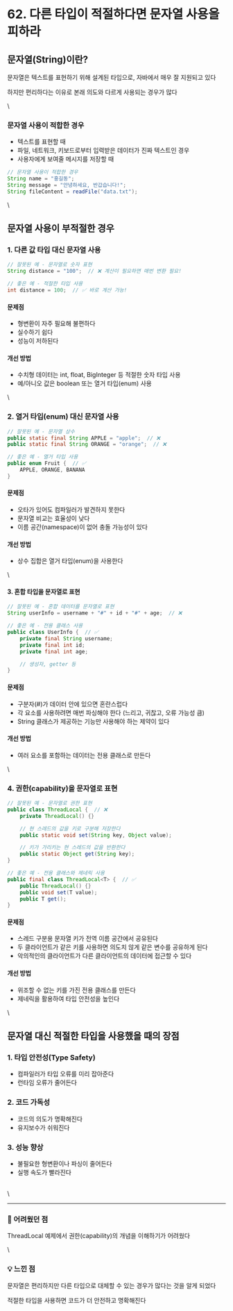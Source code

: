 # 62. 다른 타입이 적절하다면 문자열 사용을 피하라

## 문자열(String)이란?

문자열은 텍스트를 표현하기 위해 설계된 타입으로, 자바에서 매우 잘 지원되고 있다

하지만 편리하다는 이유로 본래 의도와 다르게 사용되는 경우가 많다

\


### 문자열 사용이 적합한 경우

* 텍스트를 표현할 때
* 파일, 네트워크, 키보드로부터 입력받은 데이터가 진짜 텍스트인 경우
* 사용자에게 보여줄 메시지를 저장할 때

```java
// 문자열 사용이 적합한 경우
String name = "홍길동";
String message = "안녕하세요, 반갑습니다!";
String fileContent = readFile("data.txt");
```

\


## 문자열 사용이 부적절한 경우

### 1. 다른 값 타입 대신 문자열 사용

```java
// 잘못된 예 - 문자열로 숫자 표현
String distance = "100";  // ❌ 계산이 필요하면 매번 변환 필요!

// 좋은 예 - 적절한 타입 사용
int distance = 100;  // ✅ 바로 계산 가능!
```

#### 문제점

* 형변환이 자주 필요해 불편하다
* 실수하기 쉽다
* 성능이 저하된다

#### 개선 방법

* 수치형 데이터는 int, float, BigInteger 등 적절한 숫자 타입 사용
* 예/아니오 값은 boolean 또는 열거 타입(enum) 사용

\


### 2. 열거 타입(enum) 대신 문자열 사용

```java
// 잘못된 예 - 문자열 상수
public static final String APPLE = "apple";  // ❌
public static final String ORANGE = "orange";  // ❌

// 좋은 예 - 열거 타입 사용
public enum Fruit {  // ✅
    APPLE, ORANGE, BANANA
}
```

#### 문제점

* 오타가 있어도 컴파일러가 발견하지 못한다
* 문자열 비교는 효율성이 낮다
* 이름 공간(namespace)이 없어 충돌 가능성이 있다

#### 개선 방법

* 상수 집합은 열거 타입(enum)을 사용한다

\


#### 3. 혼합 타입을 문자열로 표현

```java
// 잘못된 예 - 혼합 데이터를 문자열로 표현
String userInfo = username + "#" + id + "#" + age;  // ❌

// 좋은 예 - 전용 클래스 사용
public class UserInfo {  // ✅
    private final String username;
    private final int id;
    private final int age;

    // 생성자, getter 등
}
```

#### 문제점

* 구분자(#)가 데이터 안에 있으면 혼란스럽다
* 각 요소를 사용하려면 매번 파싱해야 한다 (느리고, 귀찮고, 오류 가능성 큼)
* String 클래스가 제공하는 기능만 사용해야 하는 제약이 있다

#### 개선 방법

* 여러 요소를 포함하는 데이터는 전용 클래스로 만든다

\


### 4. 권한(capability)을 문자열로 표현

```java
// 잘못된 예 - 문자열로 권한 표현
public class ThreadLocal {  // ❌
    private ThreadLocal() {}

    // 현 스레드의 값을 키로 구분해 저장한다
    public static void set(String key, Object value);

    // 키가 가리키는 현 스레드의 값을 반환한다
    public static Object get(String key);
}

// 좋은 예 - 전용 클래스와 제네릭 사용
public final class ThreadLocal<T> {  // ✅
    public ThreadLocal() {}
    public void set(T value);
    public T get();
}
```

#### 문제점

* 스레드 구분용 문자열 키가 전역 이름 공간에서 공유된다
* 두 클라이언트가 같은 키를 사용하면 의도치 않게 같은 변수를 공유하게 된다
* 악의적인의 클라이언트가 다른 클라이언트의 데이터에 접근할 수 있다

#### 개선 방법

* 위조할 수 없는 키를 가진 전용 클래스를 만든다
* 제네릭을 활용하여 타입 안전성을 높인다

\


## 문자열 대신 적절한 타입을 사용했을 때의 장점

### 1. 타입 안전성(Type Safety)

* 컴파일러가 타입 오류를 미리 잡아준다
* 런타임 오류가 줄어든다

### 2. 코드 가독성

* 코드의 의도가 명확해진다
* 유지보수가 쉬워진다

### 3. 성능 향상

* 불필요한 형변환이나 파싱이 줄어든다
* 실행 속도가 빨라진다

\
\


***

### 🧩 어려웠던 점

ThreadLocal 예제에서 권한(capability)의 개념을 이해하기가 어려웠다

\


### 💡 느낀 점

문자열은 편리하지만 다른 타입으로 대체할 수 있는 경우가 많다는 것을 알게 되었다

적절한 타입을 사용하면 코드가 더 안전하고 명확해진다
